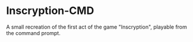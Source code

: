 # Inscryption-CMD
A small recreation of the first act of the game "Inscryption", playable from the command prompt.
